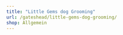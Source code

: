 ```yaml
---
title: "Little Gems dog Grooming"
url: /gateshead/little-gems-dog-grooming/
shop: Allgemein
---
```

